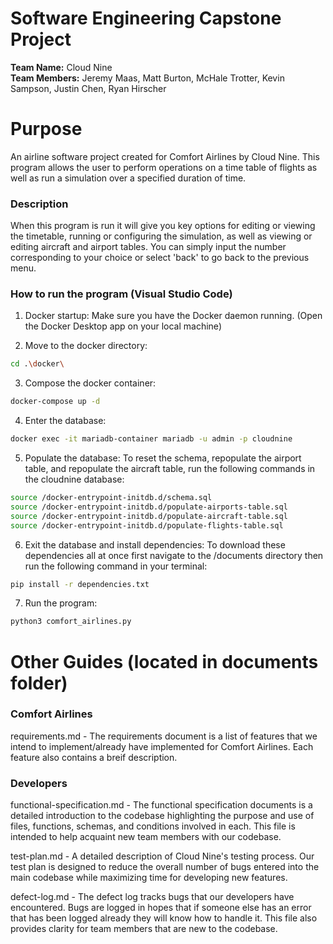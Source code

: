 # Software Engineering Capstone Project #

**Team Name:** Cloud Nine  
**Team Members:** Jeremy Maas, Matt Burton, McHale Trotter, Kevin Sampson, Justin Chen, Ryan Hirscher

# Purpose
An airline software project created for Comfort Airlines by Cloud Nine. This program allows the user to perform operations on a time table of flights as well as run a simulation over a specified duration of time.

### Description
When this program is run it will give you key options for editing or viewing the timetable, running or configuring the simulation, as well as viewing or editing aircraft and airport tables. You can simply input the number corresponding to your choice or select 'back' to go back to the previous menu.

### How to run the program (Visual Studio Code)
1. Docker startup: 
Make sure you have the Docker daemon running. (Open the Docker Desktop app on your local machine)

2. Move to the docker directory: 
```bash
cd .\docker\
```

3. Compose the docker container: 
```bash
docker-compose up -d
```

4. Enter the database: 
```bash
docker exec -it mariadb-container mariadb -u admin -p cloudnine
```

5. Populate the database: 
To reset the schema, repopulate the airport table, and repopulate the aircraft table, run the following commands in the cloudnine database:
```bash
source /docker-entrypoint-initdb.d/schema.sql
source /docker-entrypoint-initdb.d/populate-airports-table.sql
source /docker-entrypoint-initdb.d/populate-aircraft-table.sql
source /docker-entrypoint-initdb.d/populate-flights-table.sql
```

6. Exit the database and install dependencies: 
To download these dependencies all at once first navigate to the /documents directory then run the following command in your terminal:
```bash
pip install -r dependencies.txt
```

7. Run the program: 
```bash
python3 comfort_airlines.py
```

# Other Guides (located in documents folder) ###

### Comfort Airlines
requirements.md - The requirements document is a list of features that we intend to implement/already have implemented for Comfort Airlines. Each feature also contains a breif description.

### Developers
functional-specification.md - The functional specification documents is a detailed introduction to the codebase highlighting the purpose and use of files, functions, schemas, and conditions involved in each. This file is intended to help acquaint new team members with our codebase.

test-plan.md - A detailed description of Cloud Nine's testing process. Our test plan is designed to reduce the overall number of bugs entered into the main codebase while maximizing time for developing new features.

defect-log.md - The defect log tracks bugs that our developers have encountered. Bugs are logged in hopes that if someone else has an error that has been logged already they will know how to handle it. This file also provides clarity for team members that are new to the codebase.